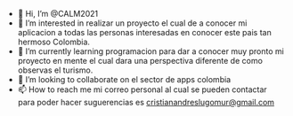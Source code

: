 - 👋 Hi, I’m @CALM2021
- 👀 I’m interested in realizar un proyecto el cual de a conocer mi aplicacion a todas las personas interesadas en conocer este pais tan hermoso Colombia.
- 🌱 I’m currently learning programacion para dar a conocer muy pronto mi proyecto en mente el cual dara una perspectiva diferente de como observas el turismo.
- 💞️ I’m looking to collaborate on el sector de apps colombia
- 📫 How to reach me mi correo personal al cual se pueden contactar para poder hacer suguerencias es cristianandreslugomur@gmail.com

<!---
CALM2021/CALM2021 is a ✨ special ✨ repository because its `README.md` (this file) appears on your GitHub profile.
You can click the Preview link to take a look at your changes.
--->
